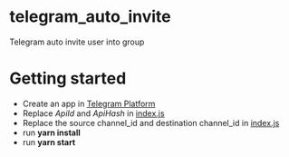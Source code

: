 # telegram_auto_invite

Telegram auto invite user into group

# Getting started

- Create an app in [Telegram Platform](https://core.telegram.org/api/obtaining_api_id)
- Replace _ApiId_ and _ApiHash_ in [index.js](https://github.com/chunlee-thong/telegram_auto_invite/blob/master/index.js#L7)
- Replace the source channel_id and destination channel_id in [index.js](https://github.com/chunlee-thong/telegram_auto_invite/blob/master/index.js#L35)
- run **yarn install**
- run **yarn start**
